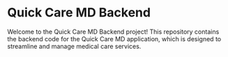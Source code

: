 # Quick Care MD Backend

Welcome to the Quick Care MD Backend project! This repository contains the backend code for the Quick Care MD application, which is designed to streamline and manage medical care services.

